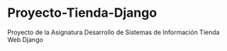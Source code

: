 # Proyecto-Tienda-Django
Proyecto de la Asignatura Desarrollo de Sistemas de Información Tienda Web Django
